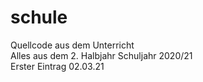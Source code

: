 # schule
Quellcode aus dem Unterricht  
Alles aus dem 2. Halbjahr Schuljahr 2020/21   
Erster Eintrag 02.03.21

